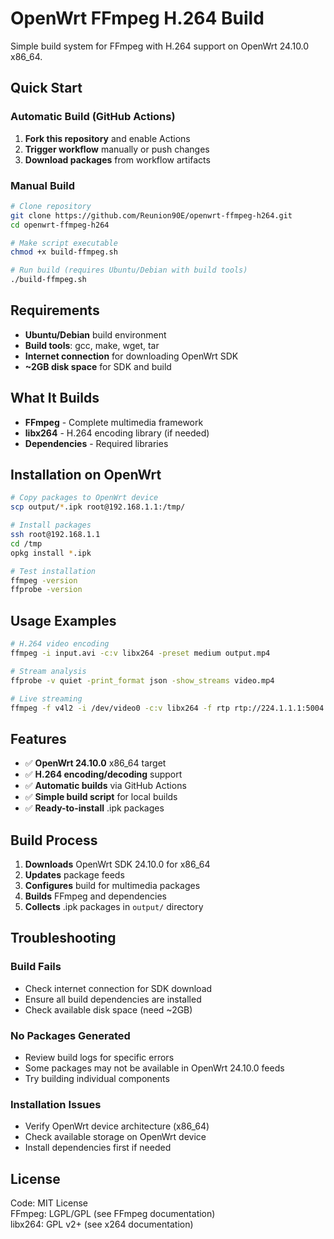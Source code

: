 # OpenWrt FFmpeg H.264 Build

Simple build system for FFmpeg with H.264 support on OpenWrt 24.10.0 x86_64.

## Quick Start

### Automatic Build (GitHub Actions)

1. **Fork this repository** and enable Actions
2. **Trigger workflow** manually or push changes
3. **Download packages** from workflow artifacts

### Manual Build

```bash
# Clone repository
git clone https://github.com/Reunion90E/openwrt-ffmpeg-h264.git
cd openwrt-ffmpeg-h264

# Make script executable
chmod +x build-ffmpeg.sh

# Run build (requires Ubuntu/Debian with build tools)
./build-ffmpeg.sh
```

## Requirements

- **Ubuntu/Debian** build environment
- **Build tools**: gcc, make, wget, tar
- **Internet connection** for downloading OpenWrt SDK
- **~2GB disk space** for SDK and build

## What It Builds

- **FFmpeg** - Complete multimedia framework
- **libx264** - H.264 encoding library (if needed)
- **Dependencies** - Required libraries

## Installation on OpenWrt

```bash
# Copy packages to OpenWrt device
scp output/*.ipk root@192.168.1.1:/tmp/

# Install packages
ssh root@192.168.1.1
cd /tmp
opkg install *.ipk

# Test installation
ffmpeg -version
ffprobe -version
```

## Usage Examples

```bash
# H.264 video encoding
ffmpeg -i input.avi -c:v libx264 -preset medium output.mp4

# Stream analysis
ffprobe -v quiet -print_format json -show_streams video.mp4

# Live streaming
ffmpeg -f v4l2 -i /dev/video0 -c:v libx264 -f rtp rtp://224.1.1.1:5004
```

## Features

- ✅ **OpenWrt 24.10.0** x86_64 target
- ✅ **H.264 encoding/decoding** support
- ✅ **Automatic builds** via GitHub Actions
- ✅ **Simple build script** for local builds
- ✅ **Ready-to-install** .ipk packages

## Build Process

1. **Downloads** OpenWrt SDK 24.10.0 for x86_64
2. **Updates** package feeds
3. **Configures** build for multimedia packages
4. **Builds** FFmpeg and dependencies
5. **Collects** .ipk packages in `output/` directory

## Troubleshooting

### Build Fails
- Check internet connection for SDK download
- Ensure all build dependencies are installed
- Check available disk space (need ~2GB)

### No Packages Generated
- Review build logs for specific errors
- Some packages may not be available in OpenWrt 24.10.0 feeds
- Try building individual components

### Installation Issues
- Verify OpenWrt device architecture (x86_64)
- Check available storage on OpenWrt device
- Install dependencies first if needed

## License

Code: MIT License  
FFmpeg: LGPL/GPL (see FFmpeg documentation)  
libx264: GPL v2+ (see x264 documentation)
